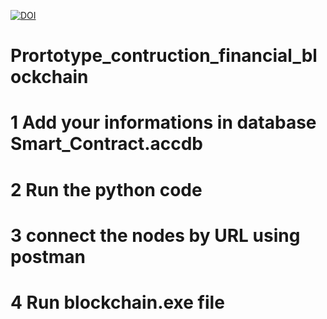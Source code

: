 [![DOI](https://zenodo.org/badge/488714875.svg)](https://zenodo.org/badge/latestdoi/488714875)
# Prortotype_contruction_financial_blockchain
# 1 Add your informations in database Smart_Contract.accdb
# 2 Run the python code
# 3 connect the nodes by URL using postman
# 4 Run blockchain.exe file
